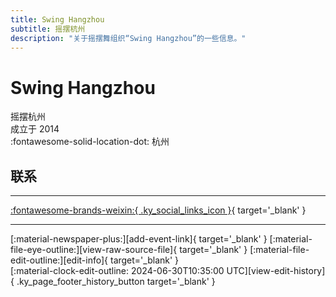 ```yaml
---
title: Swing Hangzhou
subtitle: 摇摆杭州
description: "关于摇摆舞组织“Swing Hangzhou”的一些信息。"
---
```


# Swing Hangzhou

摇摆杭州  
成立于 2014  
:fontawesome-solid-location-dot: 杭州  


## 联系


---

 [:fontawesome-brands-weixin:{ .ky_social_links_icon }](# "摇摆杭州SwingDance"){ target='_blank' }

---

<div class="ky_page_footer" markdown>
<div class="ky_page_footer_trailing" markdown="span">
[:material-newspaper-plus:][add-event-link]{ target='_blank' }
[:material-file-eye-outline:][view-raw-source-file]{ target='_blank' }
[:material-file-edit-outline:][edit-info]{ target='_blank' }
</div>
<div class="ky_page_footer_leading" markdown="span">
[:material-clock-edit-outline: 2024-06-30T10:35:00 UTC][view-edit-history]{ .ky_page_footer_history_button target='_blank' }
</div>
</div>

[add-event-link]: https://github.com/swingdance/events/issues/new?assignees=&labels=add+event&projects=&template=02-add_entity.yml&title=%5Bzh_CN%5D%20%3CName%3E&region=zh_CN&province=Zhejiang&city=Hangzhou&org_id=swing-hang-zhou "添加活动"
[view-raw-source-file]: https://github.com/swingdance/orgs/blob/main/zh_CN/swing-hang-zhou.json "查看原始源文件"
[edit-info]: https://github.com/swingdance/orgs/issues/new?assignees=&labels=update+org&projects=&template=03-update_entity.yml&title=%5Bzh_CN%5D%20Swing%20Hangzhou&region=zh_CN&id=swing-hang-zhou&name=Swing%20Hangzhou "编辑信息"

[view-edit-history]: https://github.com/swingdance/orgs/commits/main/zh_CN/swing-hang-zhou.json "查看编辑历史"
